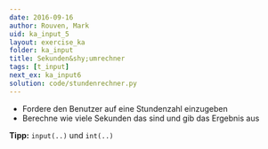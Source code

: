 ```yaml
---
date: 2016-09-16
author: Rouven, Mark
uid: ka_input_5
layout: exercise_ka
folder: ka_input
title: Sekunden&shy;umrechner
tags: [t_input]
next_ex: ka_input6
solution: code/stundenrechner.py
---
```



- Fordere den Benutzer auf eine Stundenzahl einzugeben
- Berechne wie viele Sekunden das sind und gib das Ergebnis aus

**Tipp:** `input(..)` und `int(..)`